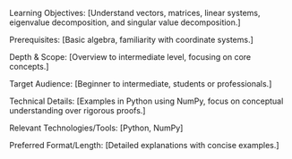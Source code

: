 Learning Objectives: [Understand vectors, matrices, linear systems, eigenvalue decomposition, and singular value decomposition.]

Prerequisites: [Basic algebra, familiarity with coordinate systems.]

Depth & Scope: [Overview to intermediate level, focusing on core concepts.]

Target Audience: [Beginner to intermediate, students or professionals.]

Technical Details: [Examples in Python using NumPy, focus on conceptual understanding over rigorous proofs.]

Relevant Technologies/Tools: [Python, NumPy]

Preferred Format/Length: [Detailed explanations with concise examples.]
